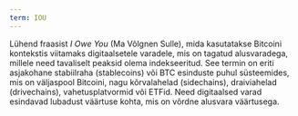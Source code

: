 ```yaml
---
term: IOU
---
```


Lühend fraasist _I Owe You_ (Ma Võlgnen Sulle), mida kasutatakse Bitcoini kontekstis viitamaks digitaalsetele varadele, mis on tagatud alusvaradega, millele need tavaliselt peaksid olema indekseeritud. See termin on eriti asjakohane stabiilraha (stablecoins) või BTC esinduste puhul süsteemides, mis on väljaspool Bitcoini, nagu kõrvalahelad (sidechains), draiviahelad (drivechains), vahetusplatvormid või ETFid. Need digitaalsed varad esindavad lubadust väärtuse kohta, mis on võrdne alusvara väärtusega.